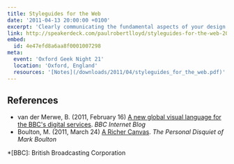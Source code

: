 ```yaml
---
title: Styleguides for the Web
date: '2011-04-13 20:00:00 +0100'
excerpt: 'Clearly communicating the fundamental aspects of your design at the different stages of a project can help you better communicate with clients, developers and your peers, ensuring your vision doesn''t get lost in the transformation from static comp to dynamic ever changing website.'
link: http://speakerdeck.com/paulrobertlloyd/styleguides-for-the-web-2011
embed:
  id: 4e47efd8a6aa8f0001007298
meta:
  event: 'Oxford Geek Night 21'
  location: 'Oxford, England'
  resources: '[Notes](/downloads/2011/04/styleguides_for_the_web.pdf)'
---
```

## References

  * van der Merwe, B. (2011, February 16) [A new global visual language for the BBC's digital services](http://www.bbc.co.uk/blogs/bbcinternet/2010/02/a_new_global_visual_language_f.html). <cite>BBC Internet Blog</cite>
  * Boulton, M. (2011, March 24) [A Richer Canvas](http://www.markboulton.co.uk/journal/a-richer-canvas). <cite>The Personal Disquiet of Mark Boulton</cite>

*[BBC]: British Broadcasting Corporation
